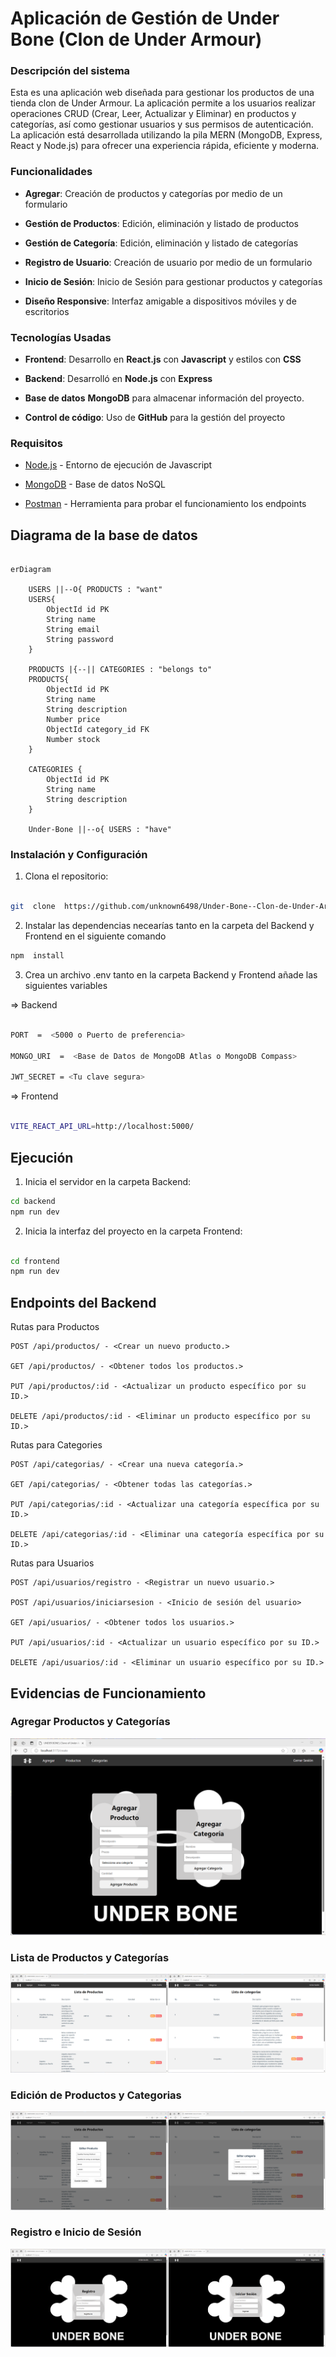 # Aplicación de Gestión de Under Bone (Clon de Under Armour)

### Descripción del sistema

Esta es una aplicación web diseñada para gestionar los productos de una tienda clon de Under Armour. La aplicación permite a los usuarios realizar operaciones CRUD (Crear, Leer, Actualizar y Eliminar) en productos y categorías, así como gestionar usuarios y sus permisos de autenticación. La aplicación está desarrollada utilizando la pila MERN (MongoDB, Express, React y Node.js) para ofrecer una experiencia rápida, eficiente y moderna.

### Funcionalidades

- **Agregar**: Creación de productos y categorías por medio de un formulario

- **Gestión de Productos**: Edición, eliminación y listado de productos

- **Gestión de Categoría**: Edición, eliminación y listado de categorías

- **Registro de Usuario**: Creación de usuario por medio de un formulario

- **Inicio de Sesión**: Inicio de Sesión para gestionar productos y categorías

- **Diseño Responsive**: Interfaz amigable a dispositivos móviles y de escritorios

### Tecnologías Usadas

- **Frontend**: Desarrollo en **React.js** con **Javascript** y estilos con **CSS**

- **Backend**: Desarrolló en **Node.js** con **Express**

- **Base de datos** **MongoDB** para almacenar información del proyecto.

- **Control de código**: Uso de **GitHub** para la gestión del proyecto

### Requisitos

- [Node.js](https://nodejs.org/) - Entorno de ejecución de Javascript

- [MongoDB](https://www.mongodb.com/) - Base de datos NoSQL

- [Postman](https://www.postman.com/) - Herramienta para probar el funcionamiento los endpoints <Opcional>

## Diagrama de la base de datos

```mermaid

erDiagram

    USERS ||--O{ PRODUCTS : "want"
    USERS{
        ObjectId id PK
        String name
        String email
        String password
    }

    PRODUCTS |{--|| CATEGORIES : "belongs to"
    PRODUCTS{
        ObjectId id PK
        String name
        String description
        Number price
        ObjectId category_id FK
        Number stock
    }

    CATEGORIES {
        ObjectId id PK
        String name
        String description
    }

    Under-Bone ||--o{ USERS : "have"

```

### Instalación y Configuración

1. Clona el repositorio:

```bash

git  clone  https://github.com/unknown6498/Under-Bone--Clon-de-Under-Armour-.git

```

2. Instalar las dependencias necearías tanto en la carpeta del Backend y Frontend en el siguiente comando

```bash
npm  install
```

3. Crea un archivo .env tanto en la carpeta Backend y Frontend añade las siguientes variables

=> Backend

```bash

PORT  =  <5000 o Puerto de preferencia>

MONGO_URI  =  <Base de Datos de MongoDB Atlas o MongoDB Compass>

JWT_SECRET = <Tu clave segura>

```

=> Frontend

```bash

VITE_REACT_API_URL=http://localhost:5000/

```

## Ejecución

1. Inicia el servidor en la carpeta Backend:

```bash
cd backend
npm run dev
```

2. Inicia la interfaz del proyecto en la carpeta Frontend:

```bash

cd frontend
npm run dev

```

## Endpoints del Backend

Rutas para Productos

    POST /api/productos/ - <Crear un nuevo producto.>

    GET /api/productos/ - <Obtener todos los productos.>

    PUT /api/productos/:id - <Actualizar un producto específico por su ID.>

    DELETE /api/productos/:id - <Eliminar un producto específico por su ID.>

Rutas para Categories

    POST /api/categorias/ - <Crear una nueva categoría.>

    GET /api/categorias/ - <Obtener todas las categorías.>

    PUT /api/categorias/:id - <Actualizar una categoría específica por su ID.>

    DELETE /api/categorias/:id - <Eliminar una categoría específica por su ID.>

Rutas para Usuarios

    POST /api/usuarios/registro - <Registrar un nuevo usuario.>

    POST /api/usuarios/iniciarsesion - <Inicio de sesión del usuario>

    GET /api/usuarios/ - <Obtener todos los usuarios.>

    PUT /api/usuarios/:id - <Actualizar un usuario específico por su ID.>

    DELETE /api/usuarios/:id - <Eliminar un usuario específico por su ID.>

## Evidencias de Funcionamiento

### Agregar Productos y Categorías

![Demostración de la interfaz visual add](/img/add.png)

### Lista de Productos y Categorías

![Demostración de la interfaz visual lista](/img/lista.png)

### Edición de Productos y Categorias

![Demostración de la interfaz visual edit](/img/edit.png)

### Registro e Inicio de Sesión

![Demostración de la interfaz visual user](/img/user.png)

